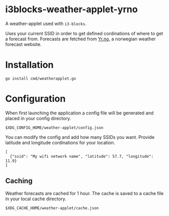 # i3blocks-weather-applet-yrno

A weather-applet used with `i3-blocks`. 

Uses your current SSID in order to get defined cordinations of where to get a forecast from. Forecasts are fetched from [Yr.no](yr.no), a norwegian weather forecast website.

# Installation

```
go install cmd/weatherapplet.go
```

# Configuration

When first launching the application a config file will be generated and placed in your config
directory.

```
$XDG_CONFIG_HOME/weather-applet/config.json
```

You can modify the config and add how many SSIDs you want. Provide latitude and longitude cordinations for your location.

```
[
  {"ssid": "My wifi network name", "latitude": 57.7, "longitude": 11.9}
]
```

## Caching

Weather forecasts are cached for 1 hour. The cache is saved to a cache file in your local cache directory.

```
$XDG_CACHE_HOME/weather-applet/cache.json
```

